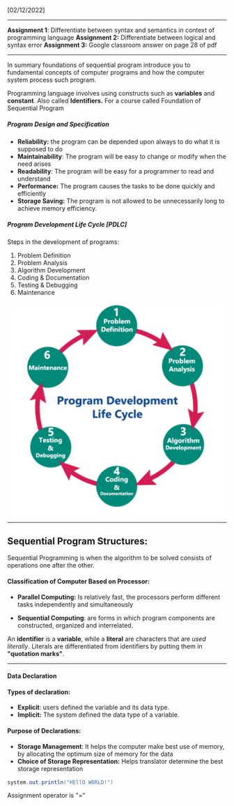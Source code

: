 [02/12/2022]

---

**Assignment 1**: Differentiate between syntax and semantics in context of programming language
**Assignment 2:** Differentiate between logical and syntax error
**Assignment 3:** Google classroom answer on page 28 of pdf

---

In summary foundations of sequential program introduce you to fundamental  concepts of computer programs and how the computer system process such program.   

Programming language involves using constructs such as **variables** and **constant**. Also called **Identifiers.**
For a course called Foundation of Sequential Program
##### Program Design and Specification
- **Reliability:** the program can be depended upon always to do what it is supposed to do
- **Maintainability**: The program will be easy to change or modify when the need arises
- **Readability**: The program will be easy for a programmer to read and understand
- **Performance:** The program causes the tasks to be done quickly and efficiently
- **Storage Saving:** The program is not allowed to be unnecessarily long to achieve memory efficiency. 

##### Program Development Life Cycle [PDLC]
Steps in the development of programs:
1. Problem Definition
2. Problem Analysis
3. Algorithm Development
4. Coding & Documentation
5. Testing & Debugging
6. Maintenance

![](CPS%20207/Image/Pasted%20image%2020221202090623.png)


---
## Sequential Program Structures:

Sequential Programming is when the algorithm to be solved consists of operations one after the other. 

#### Classification of Computer Based on Processor:

- **Parallel Computing:** Is relatively fast, the processors perform different tasks independently and simultaneously 

- **Sequential Computing**: are forms in which program components are constructed, organized and interrelated. 



An **identifier** is a **variable**, while a **literal** are characters that are *used literally*. Literals are differentiated from identifiers by putting them in **"quotation marks"**.


---
#### Data Declaration

#### Types of declaration:
- **Explicit**: users defined the variable and its data type.
- **Implicit:** The system defined the data type of a variable. 

#### Purpose of Declarations:
- **Storage Management**: It helps the computer make best use of memory, by allocating the optimum size of memory for the data
- **Choice of Storage Representation:** Helps translator determine the best storage representation

```java
system.out.println("HEllO WORLD!")
```

Assignment operator is "="